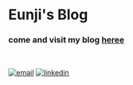# Eunji's Blog

### come and visit my blog [heree](https://njikim.github.io)

<br>

[![email](https://img.shields.io/badge/email-Eun%20Ji%20Kim-brightgreen.svg)](mailto:eunjikim214@gmail.com)
[![linkedin](https://img.shields.io/badge/linkedin-%20Eun%20Ji%20Kim-yellow.svg)](https://www.linkedin.com/in/njikim/)
